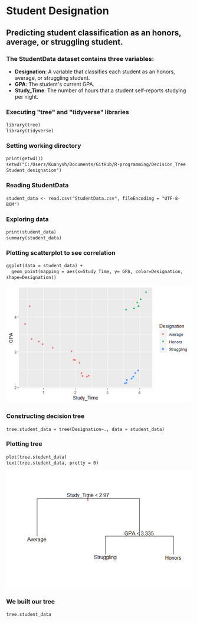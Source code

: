 # Student Designation
## Predicting student classification as an honors, average, or struggling student.

### The StudentData dataset contains three variables:
- **Designation**: A variable that classifies each student as an honors, average, or struggling student.
- **GPA**: The student's current GPA.
- **Study_Time**: The number of hours that a student self-reports studying per night.

### Executing "tree" and "tidyverse" libraries
```
library(tree)
library(tidyverse)
```
### Setting working directory
```
print(getwd())
setwd("C:/Users/Kuanysh/Documents/GitHub/R-programming/Decision_Tree Student_designation")
```
### Reading StudentData
```
student_data <- read.csv("StudentData.csv", fileEncoding = "UTF-8-BOM")
```
### Exploring data
```
print(student_data)
summary(student_data)
```
### Plotting scatterplot to see correlation
```
ggplot(data = student_data) +
  geom_point(mapping = aes(x=Study_Time, y= GPA, color=Designation, shape=Designation))
```
![Scatterplot](Images/Rplot.png)
### Constructing decision tree
```
tree.student_data = tree(Designation~., data = student_data)
```
### Plotting tree
```
plot(tree.student_data)
text(tree.student_data, pretty = 0)
```
![Tree](Images/Tree.png)
### We built our tree
```
tree.student_data
```
